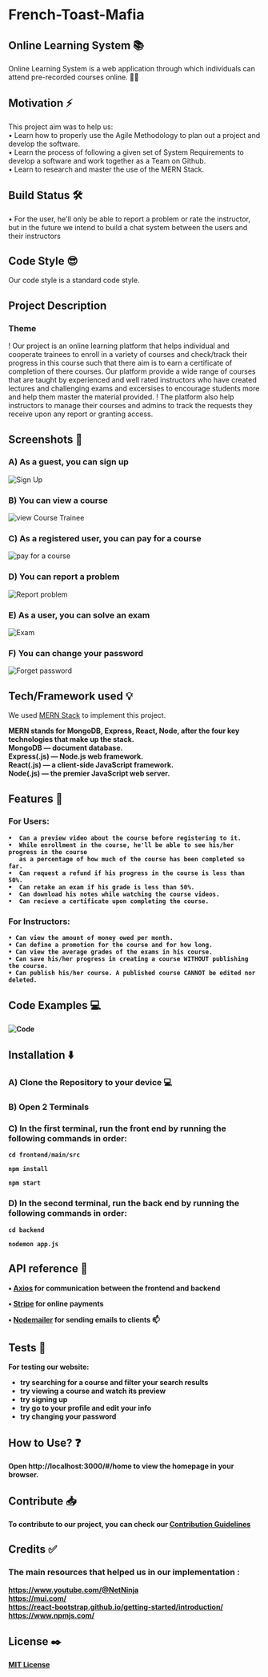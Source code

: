 # French-Toast-Mafia
## Online Learning System :books: 
Online Learning System is a web application through which individuals can attend pre-recorded courses online. :man_teacher:
## Motivation :zap:
This project aim was to help us: <br/>
• Learn how to properly use the Agile Methodology to plan out a project and develop the software. <br/>
• Learn the process of following a given set of System Requirements to develop a software and work together as a Team on Github. <br/>
• Learn to research and master the use of the MERN Stack. <br/>
## Build Status :hammer_and_wrench:
• For the user, he'll only be able to report a problem or rate the instructor, but in the future we intend to build a chat system between the users and their instructors
## Code Style :sunglasses:
Our code style is a standard code style.
## Project Description
### Theme
! Our project is an online learning platform that helps individual and cooperate trainees to enroll in a variety of courses and check/track their progress in this course such that there aim is to earn a certificate of completion of there courses. Our platform provide a wide range of courses that are taught by experienced and well rated instructors who have created lectures and challenging exams and excersises to encourage students more and help them master the material provided. 
! The platform also help instructors to manage their courses and admins to track the requests they receive upon any report or granting access.
## Screenshots :camera_flash:
### A) As a guest, you can sign up
![Sign Up](https://user-images.githubusercontent.com/58050300/210186469-e4f80248-210f-47e6-94b7-d594378f0e1a.png)
### B) You can view a course
![view Course Trainee](https://user-images.githubusercontent.com/58050300/210186488-2d9dc906-3248-4f17-b40e-46d2215039b3.png)
### C) As a registered user, you can pay for a course
![pay for a course](https://user-images.githubusercontent.com/58050300/210186504-9f298f58-20cc-421e-926b-9fb2d28e8713.png)
### D) You can report a problem
![Report problem ](https://user-images.githubusercontent.com/58050300/210186518-c3cf2308-9a17-47a3-9563-2ce5afe548a1.png)
### E) As a user, you can solve an exam
![Exam](https://user-images.githubusercontent.com/58050300/210186521-7383c8c9-4fe1-4fcf-b9d7-ea4e11aff0be.png)
### F) You can change your password
![Forget password](https://user-images.githubusercontent.com/58050300/210186527-7be2bb25-5dbb-434e-839b-5887288361e1.png)

## Tech/Framework used :bulb:
We used [MERN Stack](https://www.mongodb.com/mern-stack) to implement this project. <br/>

<strong>MERN<strong> stands for MongoDB, Express, React, Node, after the four key technologies that make up the stack. <br/>
MongoDB — document database. <br/>
Express(.js) — Node.js web framework. <br/>
React(.js) — a client-side JavaScript framework. <br/>
Node(.js) — the premier JavaScript web server. <br/>

## Features :star2:
### For Users:<br/>
    •  Can a preview video about the course before registering to it. 
    •  While enrollment in the course, he'll be able to see his/her progress in the course 
       as a percentage of how much of the course has been completed so far.
    •  Can request a refund if his progress in the course is less than 50%.
    •  Can retake an exam if his grade is less than 50%.
    •  Can download his notes while watching the course videos.
    •  Can recieve a certificate upon completing the course.
    
### For Instructors:<br/>
    • Can view the amount of money owed per month.
    • Can define a promotion for the course and for how long.
    • Can view the average grades of the exams in his course.
    • Can save his/her progress in creating a course WITHOUT publishing the course.
    • Can publish his/her course. A published course CANNOT be edited nor deleted.
## Code Examples :computer:
![Code](https://user-images.githubusercontent.com/58050300/210185679-11df031c-2095-47cb-a58d-3763836b9add.png)
## Installation :arrow_down:
   ### A) Clone the Repository to your device :computer:

   ### B) Open 2 Terminals

   ### C) In the first terminal, run the front end by running the following commands in order:
```
cd frontend/main/src
```
```
npm install
```
```
npm start
```
  ### D) In the second terminal, run the back end by running the following commands in order:
```
cd backend 
```
```
nodemon app.js
```
## API reference :bookmark_tabs:
• [Axios](https://axios-http.com/docs/api_intro) for communication between the frontend and backend
   
• [Stripe](https://stripe.com/docs/api) for online payments
   
• [Nodemailer](https://nodemailer.com/about/) for sending emails to clients :mailbox:
## Tests :microscope:
For testing our website:
- try searching for a course and filter your search results
- try viewing a course and watch its preview
- try signing up 
- try go to your profile and edit your info
- try changing your password
## How to Use? :question:
Open http://localhost:3000/#/home to view the homepage in your browser.
## Contribute :inbox_tray:
To contribute to our project, you can check our [Contribution Guidelines](CONTRIBUTING.md) 
## Credits :white_check_mark:
### The main resources that helped us in our implementation :
https://www.youtube.com/@NetNinja <br/>
https://mui.com/ <br/>
https://react-bootstrap.github.io/getting-started/introduction/ <br/>
https://www.npmjs.com/ <br/>
## License :black_nib:
[MIT License](LICENSE.md)
